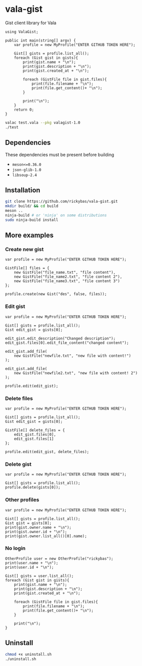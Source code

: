 # vala-gist
Gist client library for Vala

```vala
using ValaGist;

public int main(string[] argv) {
    var profile = new MyProfile("ENTER GITHUB TOKEN HERE");

    Gist[] gists = profile.list_all();
    foreach (Gist gist in gists){
        print(gist.name + "\n");
        print(gist.description + "\n");
        print(gist.created_at + "\n");

        foreach (GistFile file in gist.files){
            print(file.filename + "\n");
            print(file.get_content()+ "\n");
        }

        print("\n");
    }
    return 0;
}
```
```sh
valac test.vala --pkg valagist-1.0
./test
```

## Dependencies
These dependencies must be present before building

- `meson<=0.36.0`
- `json-glib-1.0`
- `libsoup-2.4`

## Installation

```sh
git clone https://github.com/rickybas/vala-gist.git
mkdir build/ && cd build
meson ..
ninja-build # or 'ninja' on some distributions
sudo ninja-build install
```

## More examples

### Create new gist

```vala
var profile = new MyProfile("ENTER GITHUB TOKEN HERE");

GistFile[] files = {
    new GistFile("file_name.txt", "file content"),
    new GistFile("file_name2.txt", "file content 2"),
    new GistFile("file_name3.txt", "file content 3")
};

profile.create(new Gist("des", false, files));
```

### Edit gist

```vala
var profile = new MyProfile("ENTER GITHUB TOKEN HERE");

Gist[] gists = profile.list_all();
Gist edit_gist = gists[0];

edit_gist.edit_description("Changed description");
edit_gist.files[0].edit_file_content("changed content");

edit_gist.add_file(
    new GistFile("newfile.txt", "new file with content!")
);

edit_gist.add_file(
    new GistFile("newfile2.txt", "new file with content! 2")
);

profile.edit(edit_gist);
```

### Delete files

```vala
var profile = new MyProfile("ENTER GITHUB TOKEN HERE");

Gist[] gists = profile.list_all();
Gist edit_gist = gists[0];

GistFile[] delete_files = {
    edit_gist.files[0],
    edit_gist.files[1]
};

profile.edit(edit_gist, delete_files);
```

### Delete gist

```vala
var profile = new MyProfile("ENTER GITHUB TOKEN HERE");

Gist[] gists = profile.list_all();
profile.delete(gists[0]);
```

### Other profiles

```vala
var profile = new MyProfile("ENTER GITHUB TOKEN HERE");

Gist[] gists = profile.list_all();
Gist gist = gists[0];
print(gist.owner.name + "\n");
print(gist.owner.id + "\n");
print(gist.owner.list_all()[0].name);
```

### No login

```vala
OtherProfile user = new OtherProfile("rickybas");
print(user.name + "\n");
print(user.id + "\n");

Gist[] gists = user.list_all();
foreach (Gist gist in gists){
    print(gist.name + "\n");
    print(gist.description + "\n");
    print(gist.created_at + "\n");

    foreach (GistFile file in gist.files){
        print(file.filename + "\n");
        print(file.get_content()+ "\n");
    }

    print("\n");
}
```

## Uninstall

```sh
chmod +x uninstall.sh
./uninstall.sh
```

